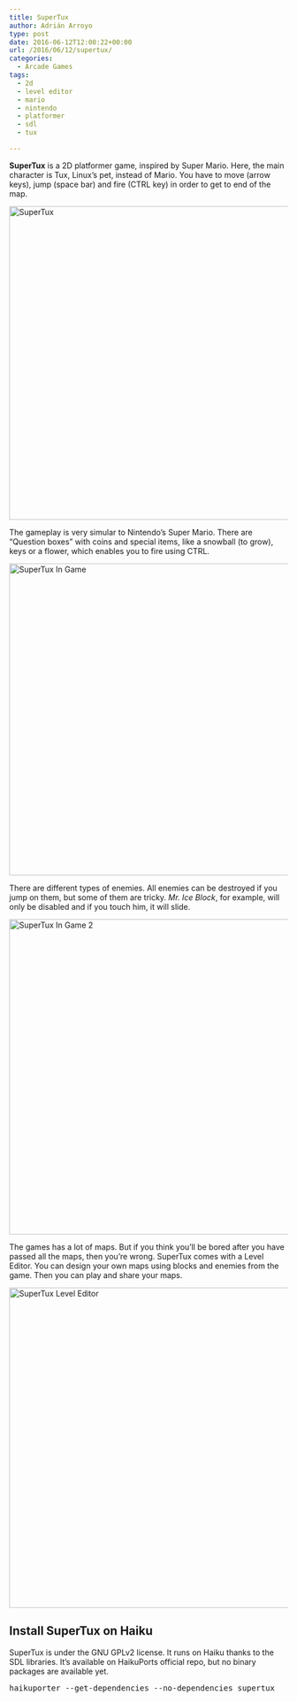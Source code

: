 ```yaml
---
title: SuperTux
author: Adrián Arroyo
type: post
date: 2016-06-12T12:00:22+00:00
url: /2016/06/12/supertux/
categories:
  - Arcade Games
tags:
  - 2d
  - level editor
  - mario
  - nintendo
  - platformer
  - sdl
  - tux

---
```

**SuperTux** is a 2D platformer game, inspired by Super Mario. Here, the main character is Tux, Linux&#8217;s pet, instead of Mario. You have to move (arrow keys), jump (space bar) and fire (CTRL key) in order to get to end of the map.

<img class="alignnone size-full wp-image-84" src="https://gamingonhaiku.cf/wp-content/uploads/2016/06/SuperTux.png" alt="SuperTux" width="707" height="567" srcset="https://gamingonhaiku.cf/wp-content/uploads/2016/06/SuperTux.png 707w, https://gamingonhaiku.cf/wp-content/uploads/2016/06/SuperTux-300x241.png 300w" sizes="(max-width: 709px) 85vw, (max-width: 909px) 67vw, (max-width: 984px) 61vw, (max-width: 1362px) 45vw, 600px" />

The gameplay is very simular to Nintendo&#8217;s Super Mario. There are &#8220;Question boxes&#8221; with coins and special items, like a snowball (to grow), keys or a flower, which enables you to fire using CTRL.

<img class="alignnone size-full wp-image-85" src="https://gamingonhaiku.cf/wp-content/uploads/2016/06/SuperTux-In-Game.png" alt="SuperTux In Game" width="714" height="564" srcset="https://gamingonhaiku.cf/wp-content/uploads/2016/06/SuperTux-In-Game.png 714w, https://gamingonhaiku.cf/wp-content/uploads/2016/06/SuperTux-In-Game-300x237.png 300w" sizes="(max-width: 709px) 85vw, (max-width: 909px) 67vw, (max-width: 984px) 61vw, (max-width: 1362px) 45vw, 600px" />

There are different types of enemies. All enemies can be destroyed if you jump on them, but some of them are tricky. _Mr. Ice Block_, for example, will only be disabled and if you touch him, it will slide.

<img class="alignnone size-full wp-image-86" src="https://gamingonhaiku.cf/wp-content/uploads/2016/06/SuperTux-In-Game-2.png" alt="SuperTux In Game 2" width="691" height="570" srcset="https://gamingonhaiku.cf/wp-content/uploads/2016/06/SuperTux-In-Game-2.png 691w, https://gamingonhaiku.cf/wp-content/uploads/2016/06/SuperTux-In-Game-2-300x247.png 300w" sizes="(max-width: 709px) 85vw, (max-width: 909px) 67vw, (max-width: 984px) 61vw, (max-width: 1362px) 45vw, 600px" />

The games has a lot of maps. But if you think you&#8217;ll be bored after you have passed all the maps, then you&#8217;re wrong. SuperTux comes with a Level Editor. You can design your own maps using blocks and enemies from the game. Then you can play and share your maps.

<img class="alignnone size-full wp-image-87" src="https://gamingonhaiku.cf/wp-content/uploads/2016/06/SuperTux-Level-Editor.png" alt="SuperTux Level Editor" width="718" height="579" srcset="https://gamingonhaiku.cf/wp-content/uploads/2016/06/SuperTux-Level-Editor.png 718w, https://gamingonhaiku.cf/wp-content/uploads/2016/06/SuperTux-Level-Editor-300x242.png 300w" sizes="(max-width: 709px) 85vw, (max-width: 909px) 67vw, (max-width: 984px) 61vw, (max-width: 1362px) 45vw, 600px" />

## Install SuperTux on Haiku

SuperTux is under the GNU GPLv2 license. It runs on Haiku thanks to the SDL libraries. It&#8217;s available on HaikuPorts official repo, but no binary packages are available yet.

<pre>haikuporter --get-dependencies --no-dependencies supertux</pre>